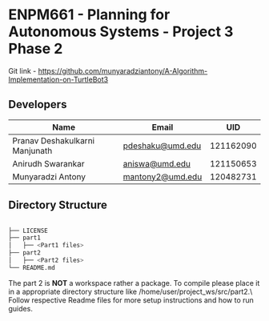 # ENPM661 - Planning for Autonomous Systems - Project 3 Phase 2

Git link - https://github.com/munyaradziantony/A-Algorithm-Implementation-on-TurtleBot3

## Developers

| Name                           | Email            | UID       |
| ------------------------------ | ---------------- | --------- |
| Pranav Deshakulkarni Manjunath | pdeshaku@umd.edu | 121162090 |
| Anirudh Swarankar              | aniswa@umd.edu   | 121150653 |
| Munyaradzi Antony              | mantony2@umd.edu | 120482731 |


## Directory Structure 
```bash

├── LICENSE
├── part1
│   ├── <Part1 files>
├── part2
│   ├── <Part2 files>
└── README.md
```

The part 2 is **NOT** a workspace rather a package. To compile please place it in a appropriate directory structure like /home/user/project_ws/src/part2.\\
Follow respective Readme files for more setup instructions and how to run guides.


[//]: # (## Implementation Notes)

